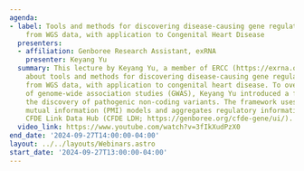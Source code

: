 ```yaml
---
agenda:
- label: Tools and methods for discovering disease-causing gene regulatory variants
    from WGS data, with application to Congenital Heart Disease
  presenters:
  - affiliation: Genboree Research Assistant, exRNA
    presenter: Keyang Yu
  summary: This lecture by Keyang Yu, a member of ERCC (https://exrna.org/) DCC, was
    about tools and methods for discovering disease-causing gene regulatory variants
    from WGS data, with application to congenital heart disease. To overcome the limitations
    of genome-wide association studies (GWAS), Keyang Yu introduced a framework for
    the discovery of pathogenic non-coding variants. The framework uses point-wise
    mutual information (PMI) models and aggregates regulatory information using the
    CFDE Link Data Hub (CFDE LDH; https://genboree.org/cfde-gene/ui/).
  video_link: https://www.youtube.com/watch?v=3fIkXudPzX0
end_date: '2024-09-27T14:00:00-04:00'
layout: ../../layouts/Webinars.astro
start_date: '2024-09-27T13:00:00-04:00'
---
```

